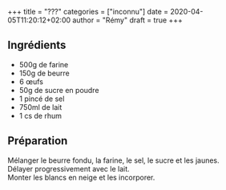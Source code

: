 +++
title = "???"
categories = ["inconnu"]
date = 2020-04-05T11:20:12+02:00
author = "Rémy"
draft = true
+++


<!--more-->
## Ingrédients

* 500g de farine
* 150g de beurre
* 6 œufs
* 50g de sucre en poudre
* 1 pincé de sel
* 750ml de lait
* 1 cs de rhum

## Préparation

Mélanger le beurre fondu, la farine, le sel, le sucre et les jaunes.  
Délayer progressivement avec le lait.  
Monter les blancs en neige et les incorporer.
